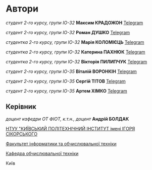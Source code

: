 # Автори

_студент 2-го курсу, групи ІО-32_ **Максим КРАДОЖОН** [Telegram](https://t.me/TockePie)

_студент 2-го курсу, групи ІО-32_ **Роман ДУШКО** [Telegram](https://t.me/from_fight_club)

_студентка 2-го курсу, групи ІО-32_ **Марія КОЛОМІЄЦЬ** [Telegram](https://t.me/Sunnytea0)

_студентка 2-го курсу, групи ІО-32_ **Катерина ПАХНЮК** [Telegram](https://t.me/RINApakhnyuk)

_студентка 2-го курсу, групи ІО-32_ **Вікторія ПИЛИПЧУК** [Telegram](https://t.me/pylychpuk)

_студент 2-го курсу, групи ІО-35_ **Віталій ВОРОНКІН** [Telegram](https://t.me/Vitvor)

_студент 2-го курсу, групи ІО-35_ **Сергій ТІТОВ** [Telegram](https://t.me/elRimigano)

_студент 2-го курсу, групи ІО-35_ **Артем ХІМКО** [Telegram](https://t.me/khimkoartem)

## Керівник

_доцент кафедри ОТ ФІОТ, к.т.н., доцент_ **Андрій БОЛДАК**

[НТУУ "КИЇВСЬКИЙ ПОЛІТЕХНІЧНИЙ ІНСТИТУТ імені ІГОРЯ СІКОРСЬКОГО](https://kpi.ua/)

[Факультет інформатики та обчислювальної техніки](https://fiot.kpi.ua/)

[Кафедра обчислювальної техніки](https://comsys.kpi.ua/)

Київ
